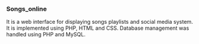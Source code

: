 ### Songs_online
It is a web interface for displaying songs playlists and social media system. It is implemented using PHP, HTML and CSS. Database management was handled using PHP and MySQL.
